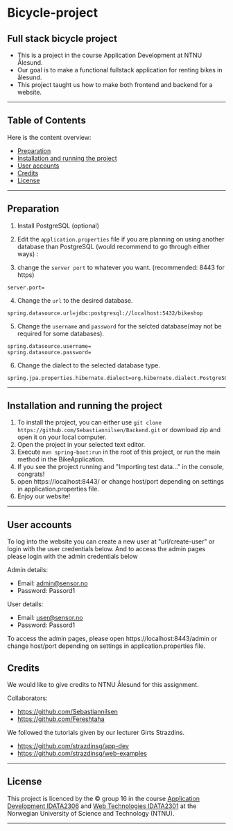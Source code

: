 # Bicycle-project

## Full stack bicycle project

- This is a project in the course Application Development at NTNU Ålesund. 
- Our goal is to make a functional fullstack application for renting bikes in ålesund. 
- This project taught us how to make both frontend and backend for a website. 

---
## Table of Contents

Here is the content overview: 

- [Preparation](#preparation)
- [Installation and running the project](#installation-and-running-the-project)
- [User accounts](#user-accounts)
- [Credits](#credits)
- [License](#license)
---

## Preparation
1. Install PostgreSQL (optional)


2. Edit the `application.properties` file if you are planning on using another database than PostgreSQL (would recommend to go through either ways) :


3. change the `server port` to whatever you want. (recommended: 8443 for https)
```
server.port=
```
4. Change the `url` to the desired database.
```
spring.datasource.url=jdbc:postgresql://localhost:5432/bikeshop
```
5. Change the `username` and `password` for the selcted database(may not be required for some databases).
```
spring.datasource.username=
spring.datasource.password=
```
6. Change the dialect to the selected database type.
```
spring.jpa.properties.hibernate.dialect=org.hibernate.dialect.PostgreSQLDialect
```
---

## Installation and running the project

1. To install the project, you can either use `git clone https://github.com/Sebastiannilsen/Backend.git` or download zip and open it on your local computer.
2. Open the project in your selected text editor.
3. Execute `mvn spring-boot:run` in the root of this project, or run the main method in the BikeApplication.
4. If you see the project running and "Importing test data..." in the console, congrats!
5. open https://localhost:8443/ or change host/port depending on settings in application.properties file. 
6. Enjoy our website!
---

## User accounts
To log into the website you can create a new user at "url/create-user" or login with the user credentials below. And to access the admin pages please login with the admin credentials below

Admin details:
- Email: admin@sensor.no
- Password: Passord1

User details:
- Email: user@sensor.no
- Password: Passord1

To access the admin pages, please open https://localhost:8443/admin or change host/port depending on settings in application.properties file.





## Credits

We would like to give credits to NTNU Ålesund for this assignment. 

Collaborators: 
- https://github.com/Sebastiannilsen
- https://github.com/Fereshtaha

We followed the tutorials given by our lecturer Girts Strazdins.

- https://github.com/strazdinsg/app-dev
- https://github.com/strazdinsg/web-examples

---
## License

This project is licenced by the © group 16 in the course [Application Development IDATA2306](https://www.ntnu.edu/studies/courses/IDATA2306#tab=omEmnet) and [Web Technologies IDATA2301](https://www.ntnu.edu/studies/courses/IDATA2301#tab=omEmnet) at the Norwegian University of Science and Technology (NTNU).

---


